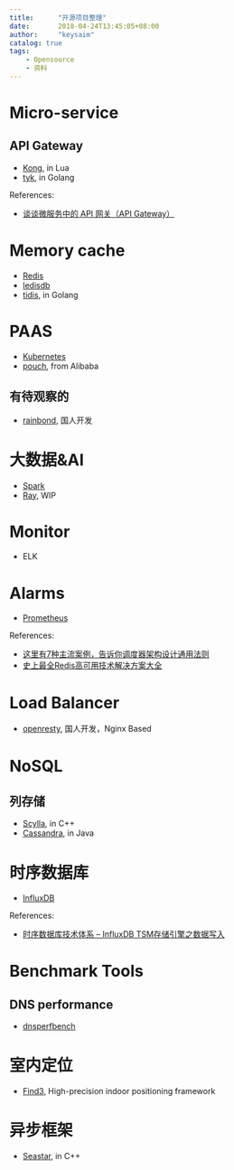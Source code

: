 ```yaml
---
title:      "开源项目整理"
date:       2018-04-24T13:45:05+08:00
author:     "keysaim"
catalog: true
tags:
    - Opensource
    - 资料
---
```


# Micro-service

## API Gateway

* [Kong](https://github.com/Kong/kong), in Lua
* [tyk](https://github.com/TykTechnologies/tyk), in Golang

References:
* [谈谈微服务中的 API 网关（API Gateway）](https://www.cnblogs.com/savorboard/p/api-gateway.html)

# Memory cache

* [Redis](https://github.com/antirez/redis)
* [ledisdb](https://github.com/siddontang/ledisdb)
* [tidis](https://github.com/yongman/tidis), in Golang

# PAAS

* [Kubernetes](https://github.com/kubernetes/kubernetes)
* [pouch](https://github.com/alibaba/pouch), from Alibaba

## 有待观察的
* [rainbond](https://github.com/goodrain/rainbond), 国人开发

# 大数据&AI

* [Spark](https://github.com/apache/spark)
* [Ray](https://github.com/ray-project/ray), WIP

# Monitor

* ELK

# Alarms

* [Prometheus](https://github.com/prometheus/prometheus)

References:

* [这里有7种主流案例，告诉你调度器架构设计通用法则](https://mp.weixin.qq.com/s/MJwJTKXX41Dy-stlVElBDQ)
* [史上最全Redis高可用技术解决方案大全](https://mp.weixin.qq.com/s/BoLsVKYyu8yRXZbxd1uuQw)

# Load Balancer

* [openresty](https://github.com/openresty/openresty), 国人开发，Nginx Based

# NoSQL

## 列存储

* [Scylla](https://github.com/scylladb/scylla), in C++
* [Cassandra](https://github.com/apache/cassandra), in Java

# 时序数据库

* [InfluxDB](https://github.com/influxdata/influxdb)

References:
* [时序数据库技术体系 – InfluxDB TSM存储引擎之数据写入](https://mp.weixin.qq.com/s/8oxknZqRbeLi4iUlC7lQtg)


# Benchmark Tools

## DNS performance

* [dnsperfbench](https://github.com/turbobytes/dnsperfbench)

# 室内定位

* [Find3](https://github.com/schollz/find3), High-precision indoor positioning framework

# 异步框架

* [Seastar](https://github.com/scylladb/seastar), in C++
